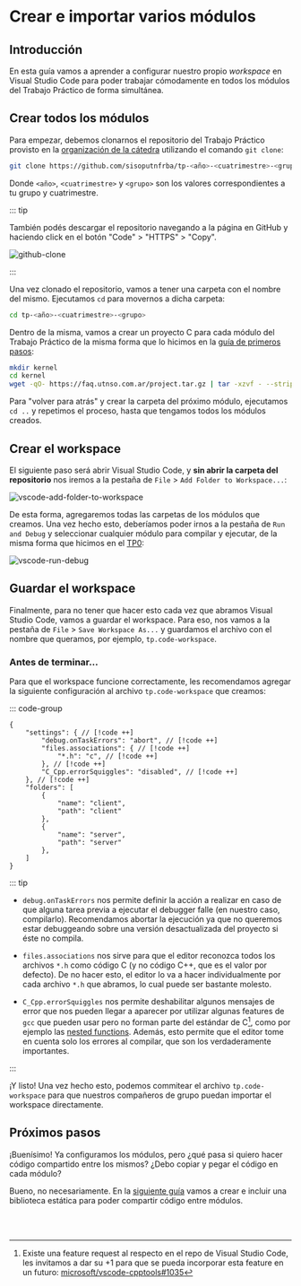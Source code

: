 # Crear e importar varios módulos

## Introducción

En esta guía vamos a aprender a configurar nuestro propio _workspace_ en Visual
Studio Code para poder trabajar cómodamente en todos los módulos del Trabajo
Práctico de forma simultánea.

## Crear todos los módulos

Para empezar, debemos clonarnos el repositorio del Trabajo Práctico provisto en
la [organización de la cátedra](https://faq.utnso.com.ar/github) utilizando el
comando `git clone`:

```bash
git clone https://github.com/sisoputnfrba/tp-<año>-<cuatrimestre>-<grupo>
```

Donde `<año>`, `<cuatrimestre>` y `<grupo>` son los valores correspondientes a
tu grupo y cuatrimestre.

::: tip

También podés descargar el repositorio navegando a la página en GitHub y
haciendo click en el botón "Code" > "HTTPS" > "Copy".

![github-clone](/img/guias/estructura/crear-modulos/github-clone.png)

:::

Una vez clonado el repositorio, vamos a tener una carpeta con el nombre del
mismo. Ejecutamos `cd` para movernos a dicha carpeta:

```bash
cd tp-<año>-<cuatrimestre>-<grupo>
```

Dentro de la misma, vamos a crear un proyecto C para cada módulo del Trabajo
Práctico de la misma forma que lo hicimos en la
[guía de primeros pasos](/primeros-pasos/primer-proyecto-c):

```bash
mkdir kernel
cd kernel
wget -qO- https://faq.utnso.com.ar/project.tar.gz | tar -xzvf - --strip-components 1
```

Para "volver para atrás" y crear la carpeta del próximo módulo, ejecutamos
`cd ..` y repetimos el proceso, hasta que tengamos todos los módulos creados.

## Crear el workspace

El siguiente paso será abrir Visual Studio Code, y **sin abrir la carpeta del
repositorio** nos iremos a la pestaña de `File` > `Add Folder to Workspace...`:

![vscode-add-folder-to-workspace](/img/guias/estructura/crear-modulos/vscode-add-folder-to-workspace.png)

De esta forma, agregaremos todas las carpetas de los módulos que creamos.
Una vez hecho esto, deberíamos poder irnos a la pestaña de `Run and Debug` y
seleccionar cualquier módulo para compilar y ejecutar, de la misma forma que
hicimos en el [TP0](/primeros-pasos/tp0):

![vscode-run-debug](/img/guias/estructura/crear-modulos/vscode-run-debug.gif)

## Guardar el workspace

Finalmente, para no tener que hacer esto cada vez que abramos Visual Studio
Code, vamos a guardar el workspace. Para eso, nos vamos a la pestaña de
`File` > `Save Workspace As...` y guardamos el archivo con el nombre que
queramos, por ejemplo, `tp.code-workspace`.

### Antes de terminar...

Para que el workspace funcione correctamente, les recomendamos agregar la
siguiente configuración al archivo `tp.code-workspace` que creamos:

::: code-group

```json:line-numbers [tp.code-workspace]
{
	"settings": { // [!code ++]
		"debug.onTaskErrors": "abort", // [!code ++]
		"files.associations": { // [!code ++]
			"*.h": "c", // [!code ++]
		}, // [!code ++]
		"C_Cpp.errorSquiggles": "disabled", // [!code ++]
	}, // [!code ++]
	"folders": [
		{
			"name": "client",
			"path": "client"
		},
		{
			"name": "server",
			"path": "server"
		},
	]
}
```

::: tip

- `debug.onTaskErrors` nos permite definir la acción a realizar en caso de que
   alguna tarea previa a ejecutar el debugger falle (en nuestro caso,
	 compilarlo). Recomendamos abortar la ejecución ya que no queremos estar
	 debuggeando sobre una versión desactualizada del proyecto si éste no compila.

- `files.associations` nos sirve para que el editor reconozca todos los
   archivos `*.h` como código C (y no código C++, que es el valor por defecto).
   De no hacer esto, el editor lo va a hacer individualmente por cada archivo
   `*.h` que abramos, lo cual puede ser bastante molesto.

- `C_Cpp.errorSquiggles` nos permite deshabilitar algunos mensajes de error que
   nos pueden llegar a aparecer por utilizar algunas features de `gcc` que
   pueden usar pero no forman parte del estándar de C[^1], como por ejemplo las
   [nested functions](https://www.youtube.com/watch?v=1kYyxZXGjp0). Además,
   esto permite que el editor tome en cuenta solo los errores al compilar, que
   son los verdaderamente importantes.

:::

¡Y listo! Una vez hecho esto, podemos commitear el archivo `tp.code-workspace`
para que nuestros compañeros de grupo puedan importar el workspace directamente.

## Próximos pasos

¡Buenísimo! Ya configuramos los módulos, pero ¿qué pasa si quiero hacer código
compartido entre los mismos? ¿Debo copiar y pegar el código en cada módulo?

Bueno, no necesariamente. En la [siguiente guía] vamos a crear e incluir una
biblioteca estática para poder compartir código entre módulos.

[siguiente guía]: /guias/estructura/codigo-compartido


<br><br>

[^1]: Existe una feature request al respecto en el repo de Visual Studio Code,
  les invitamos a dar su +1 para que se pueda incorporar esta feature en un
  futuro: [microsoft/vscode-cpptools#1035](https://github.com/microsoft/vscode-cpptools/issues/1035)
